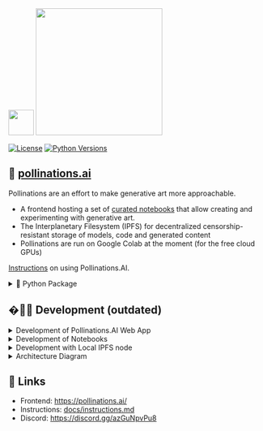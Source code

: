 <div id="header">
  <img src="https://i.ibb.co/p049Y5S/86964862.png" width="50"/>   <img src="https://i.ibb.co/r6JZ336/sketch1700556567238.png" width="250">
</div>

[![License](https://img.shields.io/badge/license-MIT-blue.svg)](https://github.com/toolkitr/tkr/blob/main/LICENSE)
[![Python Versions](https://img.shields.io/badge/python-%203.7+%20-blue)](https://www.python.org/downloads/)

## 🌸 [pollinations.ai](https://pollinations.ai/)
Pollinations are an effort to make generative art more approachable. 
- A frontend hosting a set of [curated notebooks](https://github.com/pollinations/hive) that allow creating and experimenting with generative art.
- The Interplanetary Filesystem (IPFS) for decentralized censorship-resistant storage of models, code and generated content
- Pollinations are run on Google Colab at the moment (for the free cloud GPUs)

[Instructions](docs/instructions.md) on using Pollinations.AI.
<details>
  <summary>🐍 Python Package</summary>

```python
# Usage Example

import pollinations as ai

model: object = ai.Model()

image: object = model.generate(
    prompt=f'Golden retriever puppy playing in the rain {ai.realistic}',
    model=ai.turbo,
    height=512,
    seed=57184
)
image.save('image-output.jpg')

print(image.url)
```
```javascript
// >>> https://image.pollinations.ai/prompt/Golden%20retriever%20puppy%20playing%20in%20the%20rain%20realistic,%20realism,%20real%20life,%20ultra%20realistic,%20high%20quality,%20real?model=turbo&width=1024&height=512&seed=57184
```
![image](https://github.com/flowa-ai/pollinations-patch/assets/152752280/448342b5-013f-4df9-a5a5-6d5f1f196cac)

</details>

## �👩‍💻 Development (outdated)

<details>
  <summary>Development of Pollinations.AI Web App</summary>

    `make dev` to start the development server of web app.% 

    Enable logging:
    `localStorage.debug = "*"`

    If logs don't appear in Chrome enable logging "All Aevels" (including Verbose)
  
 
    ## Optionally it is possible to develop with a local IPFS node
    
    Enable connect to local IPFS:
    `localStorage.localIFS = true

    `make up` to start the releant services. See next section for details
  
</details>

<details>
  <summary>Development of Notebooks</summary>

   All notebooks at [pollinations/hive](https://github.com/pollinations/hive) are automatically deployed to Pollinations. 
   
   We will add an easy way to include custom notebooks. For now, to use an external notebook it needs to be uploaded to IPFS wrapped in a folder in the form `input/notebook.ipynb`. The resulting IPFS hash can be used directly like so: `https://pollinations.ai/p/[hash]`
  
</details>

<details>
  <summary>Development with Local IPFS node</summary>

    Development environment requires `docker` & `docker-compose` for running a loca IPFS node. For docker installation, please navigate to https://docs.docker.com/get-docker/.

    After docker is setup, `make` is used for managing the IPFS and development environment.

    ## 🟡 Initialization

    To run pollinations development environment first time,

    - Run `make init`, this will initialize start the IPFS docker image and fill `tmp/ipfs` folder by migrating IPFS.

    ## 🟢 Running

    After IPFS migrated, to start development environment,
    - Run `make up`, this will start the dockerized IPFS instance and detach.
    - Run `make dev` to start the react application living under `/app`

    ## 🔴 Stopping

    - Run `make down` to stop running IPFS instance.
    - Run `make clean` to remove the `tmp` folder and its contents.

    ## ⚙️ Configuration

    IPFS configuration can be found and updated in `docker/ipfs/config.json`. Every time the docker containers are started, the config file under `tmp/ipfs/config` is overwritten with this json file.

</details>


<details>
  <summary>Architecture Diagram</summary>

  The following diagram has an editable copy embedded. Use https://draw.io/#Hpollinations/pollinations/master/pollinations_architecture.png to edit the file.

  Export the results as PNG with "Include a copy of my diagram" option selected and replace the current diagram.

  ![Architecture Diagram](pollinations_architecture.png)
  
 </details>

## 🔗 Links

- Frontend: https://pollinations.ai/
- Instructions: [docs/instructions.md](docs/instructions.md)
- Discord: https://discord.gg/azGuNpvPu8

